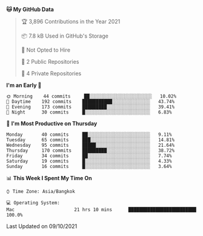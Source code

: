 <!--START_SECTION:waka-->
**🐱 My GitHub Data** 

> 🏆 3,896 Contributions in the Year 2021
 > 
> 📦 7.8 kB Used in GitHub's Storage 
 > 
> 🚫 Not Opted to Hire
 > 
> 📜 2 Public Repositories 
 > 
> 🔑 4 Private Repositories  
 > 
**I'm an Early 🐤** 

```text
🌞 Morning    44 commits     ██░░░░░░░░░░░░░░░░░░░░░░░   10.02% 
🌆 Daytime    192 commits    ███████████░░░░░░░░░░░░░░   43.74% 
🌃 Evening    173 commits    █████████░░░░░░░░░░░░░░░░   39.41% 
🌙 Night      30 commits     █░░░░░░░░░░░░░░░░░░░░░░░░   6.83%

```
📅 **I'm Most Productive on Thursday** 

```text
Monday       40 commits     ██░░░░░░░░░░░░░░░░░░░░░░░   9.11% 
Tuesday      65 commits     ███░░░░░░░░░░░░░░░░░░░░░░   14.81% 
Wednesday    95 commits     █████░░░░░░░░░░░░░░░░░░░░   21.64% 
Thursday     170 commits    █████████░░░░░░░░░░░░░░░░   38.72% 
Friday       34 commits     ██░░░░░░░░░░░░░░░░░░░░░░░   7.74% 
Saturday     19 commits     █░░░░░░░░░░░░░░░░░░░░░░░░   4.33% 
Sunday       16 commits     █░░░░░░░░░░░░░░░░░░░░░░░░   3.64%

```


📊 **This Week I Spent My Time On** 

```text
⌚︎ Time Zone: Asia/Bangkok

💻 Operating System: 
Mac                      21 hrs 10 mins      █████████████████████████   100.0%

```


 Last Updated on 09/10/2021
<!--END_SECTION:waka-->